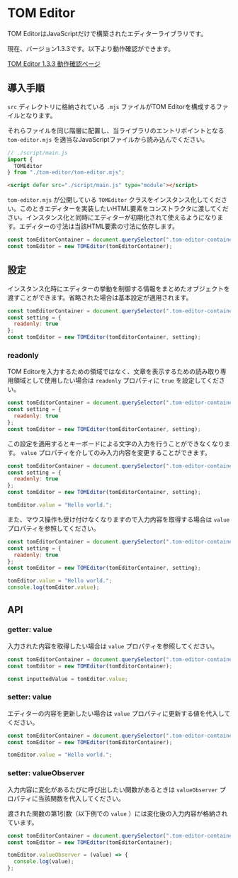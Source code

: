 # TOM Editor

TOM EditorはJavaScriptだけで構築されたエディターライブラリです。

現在、バージョン1.3.3です。以下より動作確認ができます。

[TOM Editor 1.3.3 動作確認ページ](https://tomomoss.github.io/tom-editor/)

## 導入手順

`src` ディレクトリに格納されている `.mjs` ファイルがTOM Editorを構成するファイルとなります。

それらファイルを同じ階層に配置し、当ライブラリのエントリポイントとなる `tom-editor.mjs` を適当なJavaScriptファイルから読み込んでください。

```javascript
// ./script/main.js
import {
  TOMEditor
} from "./tom-editor/tom-editor.mjs";
```

```html
<script defer src="./script/main.js" type="module"></script>
```

`tom-editor.mjs` が公開している `TOMEditor` クラスをインスタンス化してください。このときエディターを実装したいHTML要素をコンストラクタに渡してください。インスタンス化と同時にエディターが初期化されて使えるようになります。エディターの寸法は当該HTML要素の寸法に依存します。

```javascript
const tomEditorContainer = document.querySelector(".tom-editor-container");
const tomEditor = new TOMEditor(tomEditorContainer);
```

## 設定

インスタンス化時にエディターの挙動を制御する情報をまとめたオブジェクトを渡すことができます。省略された場合は基本設定が適用されます。

```javascript
const tomEditorContainer = document.querySelector(".tom-editor-container");
const setting = {
  readonly: true
};
const tomEditor = new TOMEditor(tomEditorContainer, setting);
```

### readonly

TOM Editorを入力するための領域ではなく、文章を表示するための読み取り専用領域として使用したい場合は `readonly` プロパティに `true` を設定してください。

```javascript
const tomEditorContainer = document.querySelector(".tom-editor-container");
const setting = {
  readonly: true
};
const tomEditor = new TOMEditor(tomEditorContainer, setting);
```

この設定を適用するとキーボードによる文字の入力を行うことができなくなります。 `value` プロパティを介してのみ入力内容を変更することができます。

```javascript
const tomEditorContainer = document.querySelector(".tom-editor-container");
const setting = {
  readonly: true
};
const tomEditor = new TOMEditor(tomEditorContainer, setting);

tomEditor.value = "Hello world.";
```

また、マウス操作も受け付けなくなりますので入力内容を取得する場合は `value` プロパティを参照してください。

```javascript
const tomEditorContainer = document.querySelector(".tom-editor-container");
const setting = {
  readonly: true
};
const tomEditor = new TOMEditor(tomEditorContainer, setting);

tomEditor.value = "Hello world.";
console.log(tomEditor.value);
```

## API

### getter: value

入力された内容を取得したい場合は `value` プロパティを参照してください。

```javascript
const tomEditorContainer = document.querySelector(".tom-editor-container");
const tomEditor = new TOMEditor(tomEditorContainer);

const inputtedValue = tomEditor.value;
```

### setter: value

エディターの内容を更新したい場合は `value` プロパティに更新する値を代入してください。

```javascript
const tomEditorContainer = document.querySelector(".tom-editor-container");
const tomEditor = new TOMEditor(tomEditorContainer);

tomEditor.value = "Hello world.";
```

### setter: valueObserver

入力内容に変化があるたびに呼び出したい関数があるときは `valueObserver` プロパティに当該関数を代入してください。

渡された関数の第1引数（以下例での `value` ）には変化後の入力内容が格納されています。

```javascript
const tomEditorContainer = document.querySelector(".tom-editor-container");
const tomEditor = new TOMEditor(tomEditorContainer);

tomEditor.valueObserver = (value) => {
  console.log(value);
};
```
